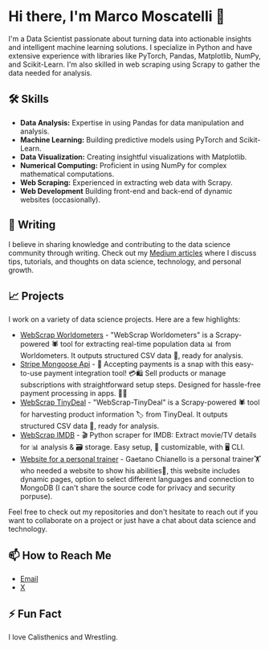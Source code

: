 # Hi there, I'm Marco Moscatelli 👋

I'm a Data Scientist passionate about turning data into actionable insights and intelligent machine learning solutions. I specialize in Python and have extensive experience with libraries like PyTorch, Pandas, Matplotlib, NumPy, and Scikit-Learn. I'm also skilled in web scraping using Scrapy to gather the data needed for analysis.

## 🛠️ Skills

- **Data Analysis:** Expertise in using Pandas for data manipulation and analysis.
- **Machine Learning:** Building predictive models using PyTorch and Scikit-Learn.
- **Data Visualization:** Creating insightful visualizations with Matplotlib.
- **Numerical Computing:** Proficient in using NumPy for complex mathematical computations.
- **Web Scraping:** Experienced in extracting web data with Scrapy.
- **Web Development** Building front-end and back-end of dynamic websites (occasionally).

## 📝 Writing

I believe in sharing knowledge and contributing to the data science community through writing. Check out my [Medium articles](https://medium.com/@marco.moscatelli) where I discuss tips, tutorials, and thoughts on data science, technology, and personal growth.

## 📈 Projects

I work on a variety of data science projects. Here are a few highlights:

- [WebScrap Worldometers](https://github.com/MoscatelliMarco/WebScrap-Worldometers) - "WebScrap Worldometers" is a Scrapy-powered 🕷️ tool for extracting real-time population data 📊 from Worldometers. It outputs structured CSV data 📁, ready for analysis.
- [Stripe Mongoose Api](https://github.com/MoscatelliMarco/stripe-mongoose-api) - 🎉 Accepting payments is a snap with this easy-to-use payment integration tool! 💳🛍️ Sell products or manage subscriptions with straightforward setup steps. Designed for hassle-free payment processing in apps. 🙌🎈
- [WebScrap TinyDeal](https://github.com/MoscatelliMarco/WebScrap-TinyDeal) - "WebScrap-TinyDeal" is a Scrapy-powered 🕷️ tool for harvesting product information 🏷️ from TinyDeal. It outputs structured CSV data 📁, ready for analysis.
- [WebScrap IMDB](https://github.com/MoscatelliMarco/WebScrap-IMDB) - 🎬 Python scraper for IMDB: Extract movie/TV details for 📊 analysis & 🗃️ storage. Easy setup, 🔧 customizable, with 🖥️ CLI.
- [Website for a personal trainer](https://gaetanochianello.com) - Gaetano Chianello is a personal trainer🏋️ who needed a website to show his abilities🤹, this website includes dynamic pages, option to select different languages and connection to MongoDB (I can't share the source code for privacy and security porpuse).

Feel free to check out my repositories and don't hesitate to reach out if you want to collaborate on a project or just have a chat about data science and technology.

## 📫 How to Reach Me

- [Email](mailto:marcomoscatelli.dev@gmail.com)
- [X](https://x.com/marco_thoughs?t=WNczb5xVyxx02tpUYdl86w&s=09)

## ⚡ Fun Fact

I love Calisthenics and Wrestling.
